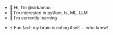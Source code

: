 - 👋 Hi, I’m @sirkamau
- 👀 I’m interested in python, ts, ML, LLM
- 🌱 I’m currently learning
<!---
- 📫 How to reach me ...
- 💞️ I’m looking to collaborate on ...
- 😄 Pronouns: ...
--->


- ⚡ Fun fact: my brain is eating itself ... who knew!

<!---
sirkamau/sirkamau is a ✨ special ✨ repository because its `README.md` (this file) appears on your GitHub profile.
You can click the Preview link to take a look at your changes.
--->
